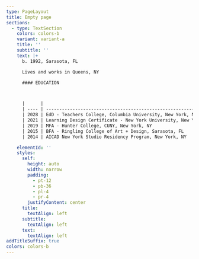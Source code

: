 ```yaml
---
type: PageLayout
title: Empty page
sections:
  - type: TextSection
    colors: colors-b
    variant: variant-a
    title: ''
    subtitle: ''
    text: |+
      b. 1992, Sarasota, FL

      Lives and works in Queens, NY

      #### EDUCATION



      |      |                                                                 |
      | ---- | --------------------------------------------------------------- |
      | 2028 | EdD - Teachers College, Columbia University, New York, NY       |
      | 2021 | Learning Design Certificate - New York University, New York, NY |
      | 2019 | MFA - Hunter College, CUNY, New York, NY                        |
      | 2015 | BFA - Ringling College of Art + Design, Sarasota, FL            |
      | 2014 | AICAD New York Studio Residency Program, New York, NY           |

    elementId: ''
    styles:
      self:
        height: auto
        width: narrow
        padding:
          - pt-12
          - pb-36
          - pl-4
          - pr-4
        justifyContent: center
      title:
        textAlign: left
      subtitle:
        textAlign: left
      text:
        textAlign: left
addTitleSuffix: true
colors: colors-b
---
```


